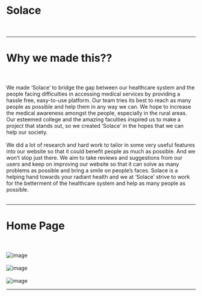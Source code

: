 # Solace <br></br>
-------------------------------------------------------------------------------------------------------------------------------------------------------------------------
# Why we made this??  <br></br>

We made ‘Solace’ to bridge the gap between our healthcare system and the people facing difficulties in accessing medical services by providing a hassle free, easy-to-use platform. Our team tries its best to reach as many people as possible and help them in any way we can. We hope to increase the medical awareness amongst the people, especially in the rural areas. Our esteemed college and the amazing faculties inspired us to make a project that stands out, so we created ‘Solace’ in the hopes that we can help our society. <br></br>
We did a lot of research and hard work to tailor in some very useful features into our website so that it could benefit people as much as possible. And we won’t stop just there. We aim to take reviews and suggestions from our users and keep on improving our website so that it can solve as many problems as possible and bring a smile on people’s faces. Solace is a helping hand towards your radiant health and we at ‘Solace’ strive to work for the betterment of the healthcare system and help as many people as possible. <br></br>

-------------------------------------------------------------------------------------------------------------------------------------------------------------------------

# Home Page  <br></br>

![image](https://user-images.githubusercontent.com/73026322/185738194-22ec61f8-9181-412c-bff4-39f7b88445d3.png)<br></br>
![image](https://user-images.githubusercontent.com/73026322/185738270-d41880b0-c9b7-494a-820b-84b54624bb94.png)<br></br>
![image](https://user-images.githubusercontent.com/73026322/185738280-8933a6a7-4e4d-4749-95f8-baab60f1ffca.png)



-------------------------------------------------------------------------------------------------------------------------------------------------------------------------


